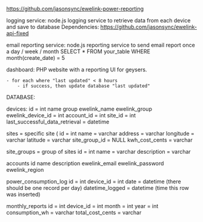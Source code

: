 https://github.com/jasonsync/ewelink-power-reporting

logging service:
node.js logging service to retrieve data from each device and save to database
Dependencies: https://github.com/jasonsync/ewelink-api-fixed

email reporting service:
node.js reporting service to send email report once a day / week / month
	SELECT * FROM your_table WHERE month(create_date) = 5


dashboard:
PHP website with a reporting UI for geysers.


	- for each where "last updated" < 8 hours
		- if success, then update database "last updated"



DATABASE:

devices:
	id = int
	name
	group
	ewelink_name
	ewelink_group
	ewelink_device_id = int
	account_id = int
	site_id = int
	last_successful_data_retrieval = datetime


sites = specific site (
	id = int
	name = varchar
	address = varchar
	longitude = varchar
	latitude = varchar
	site_group_id = NULL
	kwh_cost_cents = varchar

site_groups = group of sites
	id = int
	name = varchar
	description = varchar

accounts
	id
	name
	description
	ewelink_email
	ewelink_password
	ewelink_region

power_consumption_log
	id = int
	device_id = int
	date = datetime (there should be one record per day)
	datetime_logged = datetime (time this row was inserted)

monthly_reports
	id = int
	device_id = int
	month = int
	year = int
	consumption_wh = varchar
	total_cost_cents = varchar




	
